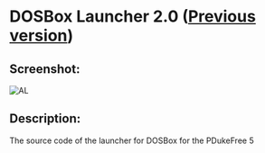 # DOSBox Launcher 2.0 ([Previous version](https://github.com/Zalexanninev15/dosbox-launcher))
## Screenshot:
![AL](https://i.imgur.com/JKXFc5z.png)
## Description: 
The source code of the launcher for DOSBox for the PDukeFree 5
